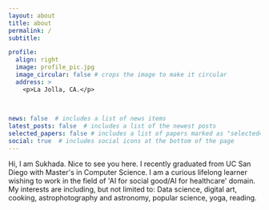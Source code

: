 ```yaml
---
layout: about
title: about
permalink: /
subtitle: 

profile:
  align: right
  image: profile_pic.jpg
  image_circular: false # crops the image to make it circular
  address: >
    <p>La Jolla, CA.</p>
    
  

news: false  # includes a list of news items
latest_posts: false  # includes a list of the newest posts
selected_papers: false # includes a list of papers marked as "selected={true}"
social: true  # includes social icons at the bottom of the page
---
```


Hi, I am Sukhada. Nice to see you here. I recently graduated from UC San Diego with Master's in Computer Science. I am a curious lifelong learner wishing to work in the field of 'AI for social good/AI for healthcare' domain. My interests are including, but not limited to: Data science, digital art, cooking, astrophotography and astronomy, popular science, yoga, reading.

